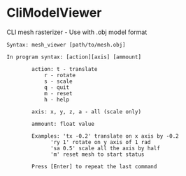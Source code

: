 # CliModelViewer

CLI mesh rasterizer - Use with .obj model format

	Syntax: mesh_viewer [path/to/mesh.obj]
		
	In program syntax: [action][axis] [ammount]
								
			action: t - translate				
				r - rotate			
				s - scale				
				q - quit				
				m - reset
				h - help				
									
			axis: x, y, z, a - all (scale only) 		
									
			ammount: float value				
									
			Examples: 'tx -0.2' translate on x axis by -0.2 
				  'ry 1' rotate on y axis of 1 rad
				  'sa 0.5' scale all the axis by half
				  'm' reset mesh to start status

			Press [Enter] to repeat the last command